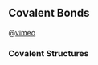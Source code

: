 ## Covalent Bonds

@[vimeo](395130138)

<Subsubtopic id='4.2.NoS1' type='Nature of Science' content='Looking for trends and discrepancies—compounds containing non-metals have different properties than compounds that contain non-metals and metals. (2.5)' />
<Subsubtopic id='4.2.NoS2' type='Nature of Science' content='Use theories to explain natural phenomena—Lewis introduced a class of compounds which share electrons. Pauling used the idea of electronegativity to explain unequal sharing of electrons. (2.2)' />
<Subsubtopic id='4.2.U1' type='Understandings' content='A covalent bond is formed by the electrostatic attraction between a shared pair of electrons and the positively charged nuclei.' />
<Subsubtopic id='4.2.U2' type='Understandings' content='Single, double and triple covalent bonds involve one, two and three shared pairs of electrons respectively.' />
<Subsubtopic id='4.2.U3' type='Understandings' content='Bond length decreases and bond strength increases as the number of shared electrons increases.' />
<Subsubtopic id='4.2.U4' type='Understandings' content='Bond polarity results from the difference in electronegativities of the bonded atoms.' />
<Subsubtopic id='4.2.AS1' type='Applications and skills' content='Deduction of the polar nature of a covalent bond from electronegativity values.' />
<Subsubtopic id='4.2.G1' type='Guidance' content='Bond polarity can be shown either with partial charges, dipoles or vectors.' />
<Subsubtopic id='4.2.G2' type='Guidance' content='Electronegativity values are given in the data booklet in section 8.' />
<Subsubtopic id='4.2.Uz1' type='Utilization' content='Microwaves—cooking with polar molecules.' />
<Subsubtopic id='4.2.Aims1' type='Aims' content='Aim 3: Use naming conventions to name covalently bonded compounds.' />

### Covalent Structures

<Subsubtopic id='4.3.NoS' type='Nature of Science' content='Scientists use models as representations of the real world—the development of the model of molecular shape (VSEPR) to explain observable properties. (1.10)' />
<Subsubtopic id='4.3.U1' type='Understandings' content='Lewis (electron dot) structures show all the valence electrons in a covalently bonded species.' />
<Subsubtopic id='4.3.U2' type='Understandings' content='The “octet rule” refers to the tendency of atoms to gain a valence shell with a total of 8 electrons.' />
<Subsubtopic id='4.3.U3' type='Understandings' content='Some atoms, like Be and B, might form stable compounds with incomplete octets of electrons.' />
<Subsubtopic id='4.3.U4' type='Understandings' content='Resonance structures occur when there is more than one possible position for a double bond in a molecule.' />
<Subsubtopic id='4.3.U5' type='Understandings' content='Shapes of species are determined by the repulsion of electron pairs according to VSEPR theory.' />
<Subsubtopic id='4.3.U6' type='Understandings' content='Carbon and silicon form giant covalent/network covalent structures.' />
<Subsubtopic id='4.3.AS1' type='Applications and skills' content='Deduction of Lewis (electron dot) structure of molecules and ions showing all valence electrons for up to four electron pairs on each atom.' />
<Subsubtopic id='4.3.AS2' type='Applications and skills' content='The use of VSEPR theory to predict the electron domain geometry and the molecular geometry for species with two, three and four electron domains.' />
<Subsubtopic id='4.3.AS3' type='Applications and skills' content='Prediction of bond angles from molecular geometry and presence of non- bonding pairs of electrons.' />
<Subsubtopic id='4.3.AS4' type='Applications and skills' content='Prediction of molecular polarity from bond polarity and molecular geometry.' />
<Subsubtopic id='4.3.AS5' type='Applications and skills' content='Deduction of resonance structures, examples include but are not limited to C_{6}H_{6}, CO_{3}^{2-} and O_{3}.' />
<Subsubtopic id='4.3.AS6' type='Applications and skills' content='Explanation of the properties of giant covalent compounds in terms of their structures.' />
<Subsubtopic id='4.3.G1' type='Guidance' content='The term “electron domain” should be used in place of “negative charge centre”.' />
<Subsubtopic id='4.3.G2' type='Guidance' content='Electron pairs in a Lewis (electron dot) structure can be shown as dots, crosses, a dash or any combination.' />
<Subsubtopic id='4.3.G3' type='Guidance' content='Allotropes of carbon (diamond, graphite, graphene, C60 buckminsterfullerene) and SiO2 should be covered.' />
<Subsubtopic id='4.3.G4' type='Guidance' content='Coordinate covalent bonds should be covered.' />
<Subsubtopic id='4.3.ToK1' type='Theory of Knowledge' content='Does the need for resonance structures decrease the value or validity of Lewis (electron dot) theory? What criteria do we use in assessing the validity of a scientific theory?' />
<Subsubtopic id='4.3.Aims1' type='Aims' content='Aim 7: Computer simulations could be used to model VSEPR structures' />



<Subsubtopic id='14.1.NoS' type='Nature of Science' content='Principle of Occam’s razor—bonding theories have been modified over time. Newer theories need to remain as simple as possible while maximizing explanatory power, for example the idea of formal charge. (2.7)' />
<Subsubtopic id='14.1.U1' type='Understandings' content='Covalent bonds result from the overlap of atomic orbitals. A sigma bond (σ) is formed by the direct head-on/end-to-end overlap of atomic orbitals, resulting in electron density concentrated between the nuclei of the bonding atoms. A pi bond (π) is formed by the sideways overlap of atomic orbitals, resulting in electron density above and below the plane of the nuclei of the bonding atoms.' />
<Subsubtopic id='14.1.U2' type='Understandings' content='Formal charge (FC) can be used to decide which Lewis (electron dot) structure is preferred from several. The FC is the charge an atom would have if all atoms in the molecule had the same electronegativity. FC = (Number of valence electrons)-½(Number of bonding electrons)-(Number of non-bonding electrons). The Lewis (electron dot) structure with the atoms having FC values closest to zero is preferred.' />
<Subsubtopic id='14.1.U3' type='Understandings' content='Exceptions to the octet rule include some species having incomplete octets and expanded octets.' />
<Subsubtopic id='14.1.U4' type='Understandings' content='Delocalization involves electrons that are shared by/between all atoms in a molecule or ion as opposed to being localized between a pair of atoms.' />
<Subsubtopic id='14.1.U5' type='Understandings' content='Resonance involves using two or more Lewis (electron dot) structures to represent a particular molecule or ion. A resonance structure is one of two or more alternative Lewis (electron dot) structures for a molecule or ion that cannot be described fully with one Lewis (electron dot) structure alone.' />
<Subsubtopic id='14.1.AS1' type='Applications and skills' content='Prediction whether sigma (σ) or pi (π) bonds are formed from the linear combination of atomic orbitals.' />
<Subsubtopic id='14.1.AS2' type='Applications and skills' content='Deduction of the Lewis (electron dot) structures of molecules and ions showing all valence electrons for up to six electron pairs on each atom.' />
<Subsubtopic id='14.1.AS3' type='Applications and skills' content='Application of FC to ascertain which Lewis (electron dot) structure is preferred from different Lewis (electron dot) structures.' />
<Subsubtopic id='14.1.AS4' type='Applications and skills' content='Deduction using VSEPR theory of the electron domain geometry and molecular geometry with five and six electron domains and associated bond angles.' />
<Subsubtopic id='14.1.AS5' type='Applications and skills' content='Explanation of the wavelength of light required to dissociate oxygen and ozone' />
<Subsubtopic id='14.1.AS6' type='Applications and skills' content='Description of the mechanism of the catalysis of ozone depletion when catalysed by CFCs and NOx.' />
<Subsubtopic id='14.1.G1' type='Guidance' content='The linear combination of atomic orbitals to form molecular orbitals should be covered in the context of the formation of sigma (σ) and pi (π) bonds.' />
<Subsubtopic id='14.1.G2' type='Guidance' content='Molecular polarities of geometries corresponding to five and six electron domains should also be covered.' />
<Subsubtopic id='14.1.IM1' type='International-mindedness' content='How has ozone depletion changed over time? What have we done as a global community to reduce ozone depletion?' />
<Subsubtopic id='14.1.IM2' type='International-mindedness' content='To what extent is ozone depletion an example of both a success and a failure for solving an international environmental concern?' />
<Subsubtopic id='14.1.ToK1' type='Theory of Knowledge' content='Covalent bonding can be described using valence bond or molecular orbital theory. To what extent is having alternative ways of describing the same phenomena a strength or a weakness?' />
<Subsubtopic id='14.1.Uz1' type='Utilization' content='Drug action and links to a molecule’s structure.' />
<Subsubtopic id='14.1.Uz2' type='Utilization' content='Vision science and links to a molecule’s structure.' />
<Subsubtopic id='14.1.Aims1' type='Aims' content='Aim 1: Global impact of ozone depletion.' />
<Subsubtopic id='14.1.Aims2' type='Aims' content='Aim 7: Computer simulations can be used to model structures predicted by VSEPR theory' />
<Subsubtopic id='14.1.Aims3' type='Aims' content='Aim 8: Moral, ethical, social, economic and environmental implications of ozone depletion and its solution.' />
<Subsubtopic id='14.2.NoS' type='Nature of Science' content='The need to regard theories as uncertain—hybridization in valence bond theory can help explain molecular geometries, but is limited. Quantum mechanics involves several theories explaining the same phenomena, depending on specific requirements. (2.2)' />
<Subsubtopic id='14.2.U1' type='Understandings' content='A hybrid orbital results from the mixing of different types of atomic orbitals on the same atom' />
<Subsubtopic id='14.2.AS1' type='Applications and skills' content='Explanation of the formation of sp3, sp2 and sp hybrid orbitals in methane, ethene and ethyne.' />
<Subsubtopic id='14.2.AS2' type='Applications and skills' content='Identification and explanation of the relationships between Lewis (electron dot)structures, electron domains, molecular geometries and types of hybridization.' />
<Subsubtopic id='14.2.G1' type='Guidance' content='Students need only consider species with sp3, sp2 and sp hybridization.' />
<Subsubtopic id='14.2.ToK1' type='Theory of Knowledge' content='Hybridization is a mathematical device which allows us to relate the bonding in a molecule to its symmetry. What is the relationship between the natural sciences, mathematics and the natural world? Which role does symmetry play in the different areas of knowledge?' />
<Subsubtopic id='14.2.Aims1' type='Aims' content='Aim 7: Computer simulations could be used to model hybrid orbitals.' />

